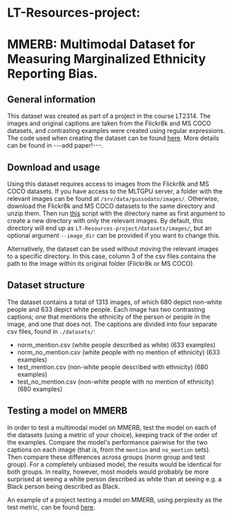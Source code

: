 # LT-Resources-project:

# MMERB:  Multimodal Dataset for Measuring Marginalized Ethnicity Reporting Bias.

## General information

This dataset was created as part of a project in the course LT2314. The images and original captions are taken from the Flickr8k and MS COCO datasets, and contrasting examples were created using regular expressions. The code used when creating the dataset can be found [here](https://github.com/TomBladsjo/LT-Resources-project/blob/main/notebooks/dataset_creation.ipynb). More details can be found in ---add paper!---.

## Download and usage

Using this dataset requires access to images from the Flickr8k and MS COCO datasets. If you have access to the MLTGPU server, a folder with the relevant images can be found at `/srv/data/gussodato/images/`. Otherwise, download the Flickr8k and MS COCO datasets to the same directory and unzip them. Then run [this](https://github.com/TomBladsjo/LT-Resources-project/blob/main/code/prepare_dataset.py) script with the directory name as first argument to create a new directory with only the relevant images. By default, this directory will end up as `LT-Resources-project/datasets/images/`, but an optional argument `--image_dir` can be provided if you want to change this. 

Alternatively, the dataset can be used without moving the relevant images to a specific directory. In this case, column 3 of the csv files contains the path to the image within its original folder (Flickr8k or MS COCO). 

## Dataset structure

The dataset contains a total of 1313 images, of which 680 depict non-white people and 633 depict white people. Each image has two contrasting captions; one that mentions the ethnicity of the person or people in the image, and one that does not. 
The captions are divided into four separate csv files, found in `./datasets/`: 

- norm_mention.csv (white people described as white) (633 examples)
- norm_no_mention.csv (white people with no mention of ethnicity) (633 examples)
- test_mention.csv (non-white people described with ethnicity) (680 examples)
- test_no_mention.csv (non-white people with no mention of ethnicity) (680 examples)

## Testing a model on MMERB

In order to test a multimodal model on MMERB, test the model on each of the datasets (using a metric of your choice), keeping track of the order of the examples. Compare the model's performance pairwise for the two captions on each image (that is, from the `mention` and `no_mention` sets). Then compare these differences across groups (norm group and test group). For a completely unbiased model, the results would be identical for both groups. In reality, however, most models would probably be more surprised at seeing a white person described as white than at seeing e.g. a Black person being described as Black.  

An example of a project testing a model on MMERB, using perplexity as the test metric, can be found [here](https://github.com/TomBladsjo/aics-project).
